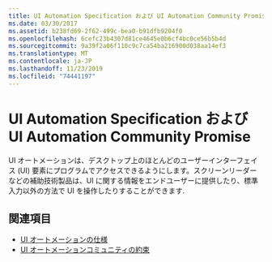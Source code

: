 ```yaml
---
title: UI Automation Specification および UI Automation Community Promise
ms.date: 03/30/2017
ms.assetid: b238fd69-2f62-499c-bea0-b91dfb9204f0
ms.openlocfilehash: 6cefc23b4307d81ce4645e0b6cf4bc0ce56b5b4d
ms.sourcegitcommit: 9a39f2a06f110c9c7ca54ba216900d038aa14ef3
ms.translationtype: MT
ms.contentlocale: ja-JP
ms.lasthandoff: 11/23/2019
ms.locfileid: "74441197"
---
```

# <a name="ui-automation-specification-and-community-promise"></a>UI Automation Specification および UI Automation Community Promise
UI オートメーションは、デスクトップ上のほとんどのユーザーインターフェイス (UI) 要素にプログラムでアクセスできるようにします。スクリーンリーダーなどの補助技術製品は、UI に関する情報をエンドユーザーに提供したり、標準入力以外の方法で UI を操作したりすることができます.  
  
## <a name="see-also"></a>関連項目

- [UI オートメーションの仕様](https://developer.microsoft.com/windows/accessible-apps)
- [UI オートメーションコミュニティの約束](https://developer.microsoft.com/windows/accessible-apps)

